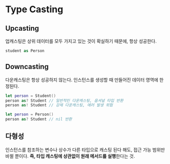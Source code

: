 # Type Casting

## Upcasting
업캐스팅은 상위 데이터를 모두 가지고 있는 것이 확실하기 때문에, 항상 성공한다.
~~~swift
student as Person
~~~

## Downcasting
다운캐스팅은 항상 성공하지 않는다. 인스턴스를 생성할 때 만들어진 데이터 영역에 한정된다.
~~~swift
let person = Student()
person as? Student // 일반적인 다운캐스팅, 옵셔널 타입 반환
person as! Student // 강제 다운캐스팅, 에러 발생 위험

let person = Person()
person as? Student // nil 반환
~~~

## 다형성
인스턴스를 참조하는 변수나 상수가 다른 타입으로 캐스팅 된다 해도, 접근 가능 범위만 바뀔 뿐이다. **즉, 타입 캐스팅에 상관없이 원래 메서드를 실행**한다는 것.

